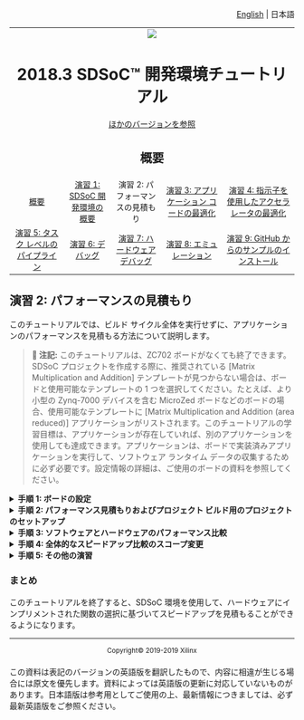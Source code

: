<p align="right">
<a href="../../getting-started-tutorial/README.md">English</a> | <a>日本語</a>
</p>

<table style="width:100%">
  <tr>
<td align="center" width="100%" colspan="6"><img src="https://www.xilinx.com/content/dam/xilinx/imgs/press/media-kits/corporate/xilinx-logo.png" width="30%"/><h1>2018.3 SDSoC™ 開発環境チュートリアル</h1>
<a href="https://github.com/Xilinx/SDSoC-Tutorials/branches/all">ほかのバージョンを参照</a>
</td>
  </tr>
  <tr>
    <td colspan="5" align="center"><h2>概要</h2></td>
  <tr>
    <td align="center"><a href="README.md">概要</a></td>
    <td align="center"><a href="lab-1-introduction-to-the-sdsoc-development-environment.md">演習 1: SDSoC 開発環境の概要</a></td>
    <td align="center">演習 2: パフォーマンスの見積もり</td>
    <td align="center"><a href="lab-3-optimize-the-application-code.md">演習 3: アプリケーション コードの最適化</a></td>
    <td align="center"><a href="lab-4-optimize-the-accelerator-using-directives.md">演習 4: 指示子を使用したアクセラレータの最適化</a></td>
  </tr>
  <tr>
    <td align="center"><a href="lab-5-task-level-pipelining.md">演習 5: タスク レベルのパイプライン</a></td>
    <td align="center"><a href="lab-6-debug.md">演習 6: デバッグ</a></td>
    <td align="center"><a href="lab-7-hardware-debug.md">演習 7: ハードウェア デバッグ</a></td>
    <td align="center"><a href="lab-8-emulation.md">演習 8: エミュレーション</a></td>
    <td align="center"><a href="lab-9-installing-applications-from-github.md">演習 9: GitHub からのサンプルのインストール</a></td>
    </tr>
</table>


## 演習 2: パフォーマンスの見積もり  

このチュートリアルでは、ビルド サイクル全体を実行せずに、アプリケーションのパフォーマンスを見積もる方法について説明します。  

>**:pushpin: 注記:**  このチュートリアルは、ZC702 ボードがなくても終了できます。SDSoC プロジェクトを作成する際に、推奨されている [Matrix Multiplication and Addition] テンプレートが見つからない場合は、ボードと使用可能なテンプレートの 1 つを選択してください。たとえば、より小型の Zynq-7000 デバイスを含む MicroZed ボードなどのボードの場合、使用可能なテンプレートに [Matrix Multiplication and Addition (area reduced)] アプリケーションがリストされます。このチュートリアルの学習目標は、アプリケーションが存在していれば、別のアプリケーションを使用しても達成できます。アプリケーションは、ボードで実装済みアプリケーションを実行して、ソフトウェア ランタイム データの収集するために必ず必要です。設定情報の詳細は、ご使用のボードの資料を参照してください。


<details>
<summary><strong>手順 1: ボードの設定</strong></summary>

ボードの UART ポートに接続するには mini USB ケーブルが必要です。これにより SDx IDE のシリアル ターミナルに通信できるようになります。この接続は、アプリケーション ソフトウェアからの出力 (情報メッセージを含む) を確認するのに必要です。ボードの Digilent ポートに接続するには Micro USB ケーブルも必要で、これによりビットストリームおよびバイナリをダウンロードできます。この接続は、ターゲット ボードでアプリケーションが起動される際に FPGA をプログラムするために必要です。イーサネット ケーブルも必要です。Linux TCF エージェントには、ターゲット ボードと通信するのにイーサネット リンクが必要です。最後に、SD カードから起動できるように、SD カード スロットのサイドのジャンパーが正しく設定されているかどうか確認します。  

  1. mini USB ケーブルを UART ポートに接続します。  

  2. JTAG モードが Digilent ケーブルを使用するように設定されており、Micro USB ケーブルが接続されていることを確認します。  

     ![](./images/syl1517376007022.png)    

  3. DIP スイッチ (上の図の赤丸) を SD ブート モードに設定します。SD カードは挿入しないでください。  

  4. ボードに電源を投入します。  

     Windows で USB-UART ドライバーと Digilent ドライバーがインストールされるようにし、SDx IDE がボードと通信できるようにします。  

     >**:warning: 重要:** ボードのジャンパーが SD ブートまたは JTAG ブートに設定されていることを確認します。このようにしておかないと、ボードが QSPI ブートなどのその他のモードでパワーアップし、QSPI デバイスまたはその他のブート デバイスからこの演習に関係のないものが読み込まれてしまいます。

</details>

<details>
<summary><strong>手順 2: パフォーマンス見積もりおよびプロジェクト ビルド用のプロジェクトのセットアップ</strong></summary>

ビルド コンフィギュレーションにプロジェクトを作成して [Estimate Performance] オプションを作成する手順は、次のとおりです。  

  1. [Matrix Multiplication and Addition] デザイン テンプレートを使用して、プラットフォームに [zc702]、システム コンフィギュレーションに [Standalone] を選択して新しい SDx™ IDE 2018.2 プロジェクト (`lab2`) を作成します。  

  2. [lab] タブをクリックして [SDx Project Settings] を開きます。タブが表示されていない場合は、[Project Explorer] タブの [lab2] プロジェクトの下の project.sdx ファイルをダブルクリックします。  

  3. [HW functions] パネルで `madd` および `mmult` 関数が既にハードウェア用にマークされていることを確認します。SDx 環境のテンプレート プロジェクトには、ハードウェア関数をマークするプロセスを自動化するための情報が含まれています。

  4. [HW functions] パネルに関数がリストされていない場合は、[Add HW Function] アイコン ![](./images/nrv1517376007056.png) をクリックして、ハードウェア関数を指定するダイアログ ボックスを起動します。[Matching elements] で Ctrl キーを押しながら `madd` および `mmult` 関数をクリックし、[Qualified name and location] リストの表示されるようにします。  

  5. 使用可能なコンフィギュレーションを選択したり、新しいコンフィギュレーションを作成したりできます。新しいコンフィギュレーションは既存のコンフィギュレーションを基に作成したり、最初から作成したりできます。[Debug] ビルド コンフィギュレーションまたは [Debug] からコピーした別のビルド コンフィギュレーションを使用すると、GCC を使用して -O0 でコードがコンパイルされるので、ソフトウェア パフォーマンスがかなり低下します。この演習では、[Debug] コンフィギュレーション ![](./images/jkq1517376007075.png) を選択します。  

     >**:pushpin: 注記:**  パフォーマンス見積もりは、どのビルド コンフィギュレーションを使用しても実行できます。アクティブ コンフィギュレーションに [Debug] または [Release] コンフィギュレーションを選択する代わりに、[Active build configuration] の隣の [Manage build configuration for the project] アイコンをクリックすることもできます。  

     ![](./images/irk1526669801207.png)  

  6. [SDx Project Settings] の [Options] パネルで [Estimate Performance] をオンにします。これによりパフォーマンス見積もりフローがオンになります。  

  7. [Build] ツールバー ボタンには、ビルド コンフィギュレーションを選択するドロップダウン リストがあります。[Build] アイコンをクリックすると、プロジェクトがビルドされます。[Estimate Performance] オプションをオンにしている場合は、パフォーマンスの見積もりも実行されます。ツールバーの [Build] ボタンをクリックします。  

     SDx IDE でプロジェクトがビルドされます。ビルド プロセスのステータスを示すダイアログ ボックスが表示されます。  

     ビルドが完了したら、初期レポートを表示できます。このレポートには、ハードウェアのみの見積もりサマリが含まれ、リンクをクリックすると、ソフトウェアの実行データを取得できます。これにより、ハードウェア インプリメンテーションとソフトウェアのみの情報が比較されてレポートがアップデートされます。この段階では、ハードウェア関数はハードウェアで実行されていません。  

     ![](./images/epe1526670476717.png)   

</details>

<details>
<summary><strong>手順 3: ソフトウェアとハードウェアのパフォーマンス比較</strong></summary>

>**:warning: 重要:**このセクションの手順を実行する前に、ボードのスイッチがオンになっていることを確認してください。  

ソフトウェア実行データを収集してパフォーマンス見積もりレポートを生成するには、次の手順に従います。  

  1. ビルドが終了したら、[SDSoC Report Viewer] タブが開きます。  

  2. [Click Here] リンクをクリックして、ボードのアプリケーションを起動します。   
     [Run application to get its performance] ダイアログ ボックスが表示されます。  

  3. 既存の接続を選択するか、新しい接続を作成してターゲット ボードに接続します。  
     ![](./images/qff1517375349343.png)  

  4. [OK] をクリックします。  
     デバッガーによりシステムが利せてとされ、FPGA がプログラムされて初期化され、アプリケーションのソフトウェアのみのバージョンが実行されます。この後、パフォーマンス データが収集されて、パフォーマンス見積もりレポートを表示するのに使用されます。  
     ![](./images/zls1526670807184.png)  

     >**:pushpin: 注記**  *[Summary] セクションには、ハードウェアで関数をアクセラレーションすることによる全体的なスピードアップ見積もりは 2.14 と記述されます。[Details] セクションには、関数自体がソフトウェアではなくハードウェアで実行される場合、56 倍のスピードアップになることが記述されます。  

</details>

<details>
<summary><strong>手順 4: 全体的なスピードアップ比較のスコープ変更</strong></summary>  

パフォーマンス、スピードアップ、およびリソース見積もりレポートのサマリには、最上位関数 (perf root) のスピードアップの見積もりが示されます。この関数は、デフォルトで main に設定されますが、たとえばバッファーの割り当て、初期化、設定など、この比較から除外するコードがあることもあります。その他の関数を考慮する際に全体的なスピードアップを確認する場合は、パフォーマンス見積もりフローのルートとして別の関数を指定します。このフローは、ハードウェア アクセラレーションに選択したすべての関数がルートの子である場合に使用できます。  

  1. ルート関数を別の関数に変更する場合は、[SDx Project Settings] ウィンドウで [Root function] フィールドの参照ボタンをクリックし、見積もりフローのルートを **main** ではなく別の関数に変更します。  
     次の図に示すように、その関数のアイコンの左上に小さな R が表示されます。選択した関数は、ハードウェア アクセラレーションに選択された関数の親です。  

     ![](./images/qij1526672315417.png)  

  2. [Project Explorer] タブでプロジェクトを右クリックして [Clean Project] をクリックし、[Build Project] をクリックします。[SDx Project Settings] で [Estimate performance] をオンにし、見積もりレポートを生成し直して、選択した関数の基づいて全体的なスピードアップの見積もりを取得します。    

</details>

<details>
<summary><strong>手順 5: その他の演習</strong></summary>

>**:pushpin: 注記:**  このセクションの手順は、オプションです。  

アプリケーションのターゲット OS として Linux を使用する場合に、パフォーマンス見積もりフローを使用する方法について説明します。Linux でパフォーマンス見積もりフローを使用する手順は、次のとおりです。  

  1. [Matrix Multiplication and Addition] デザイン テンプレートを使用して、プラットフォームを [zc702]、システム コンフィギュレーションを [Linux SMP] に指定して、新しい SDx™ IDE プロジェクト (`lab2_linux`) を作成します。  

  2. [lab2_linux] タブをクリックします。タブが表示されていない場合は [Project Explorer] タブで lab2_linux プロジェクトの project.sdx をダブルクリックします。[HW functions] パネルで `madd` および `mmult` 関数が既にハードウェア用にマークされていることを確認します。SDx 環境のテンプレート プロジェクトには、ハードウェア関数をマークするプロセスを自動化するための情報が含まれています。  

  3. [HW functions] パネルに関数がリストされていない場合は、[Add HW Functions] アイコン ![](./images/gac1517376007038.png) をクリックして、ハードウェア関数を指定するダイアログ ボックスを起動します。[Matching items] で Ctrl キーを押しながら `madd` および `mmult` 関数をクリックし、[Qualified name and location] リストの表示されるようにします。   

  4. [SDx Project Settings] の [Options] パネルで [Estimate performance] をオンにします。これにより、現在のビルド コンフィギュレーションでパフォーマンス見積もりフローがオンになります。  

  5. [Build] アイコンには、ビルド コンフィギュレーションを選択するドロップダウン リストがあります。[Build] アイコンをクリックするとプロジェクトがビルドされ、[Estimate performance] がオンになっているとパフォーマンス見積もりフローが実行されます。[Build] をクリックします。  

     SDx IDE でプロジェクトがビルドされます。ビルド プロセスのステータスを示すダイアログ ボックスが表示されます。  

  6. この演習には、ボードに接続されたイーサネット ケーブルも必要です。ボードがイーサネット ケーブルを使用してイーサネット ルーターに接続されているか、コンピューターのイーサネット ポートに直接接続されていることを確認します。まず、ビルド コンフィギュレーションの下の sd_card フォルダーの内容を SD カードにコピーして、ボードを起動します。シリアル ターミナルも接続されていることを確認します。  

     >**:pushpin: 注記:  **シリアル ポートの設定は、115200、8-N-1、ハードウェア フロー制御なしにします。ZC702 の場合、Windows デバイス マネージャーまたは TeraTerm ターミナル エミュレーション プログラムと同じように、これらの設定を Silicon Labs CP210x USB to UART Bridge に接続された Host PC COM ポートに適用します。  

  7. Linux のブート ログがターミナルに表示されます。ボードのイーサネットを設定します。  

     1. ネットワークに接続されているボードがある場合は、「Sending select for 172.19.73.248…Lease of 172.19.73.248 obtained」のような、ボードに割り当てられた IP アドレスがレポートされている行を見つけます。ターミナルで「ifconfig」と入力しても、ターゲット ボードの IP アドレスを入手できます。ifconfig eth0 コマンドを使用する場合、inet addr フィールドの隣に表示される番号がターゲット ボードの Linux IP アドレスです。  
     2. コンピューターにイーサネット ケーブルが直接接続されている場合は、IP アドレスを正しく設定する必要があります。コンピューターは、イーサネット アダプターが ZC702 ボードと同じサブネットワークにあるように設定する必要があります。Windows ホスト システムで [コントロール パネル] → [ネットワークと共有センター] をクリックし、Ethernet リンクをクリックして、イーサネット アダプターの [Ethernet Status] ダイアログ ボックスを開きます。[プロパティ] ボタンをクリックします。[インターネット プロトコル バージョン 4 (TCP/IPv4)] を選択し、[プロパティ] ボタンをクリックします。[全般] タブで [次の IP アドレスを使う] をオンにして `192.168.0.1` と入力します。サブネット マスクに対して 255.255.255.0 と入力します。[OK] をクリックします。すべてのダイアログ ボックスを閉じます。ターゲット ボードで IP アドレスを設定するには、ウィンドウの右下の [Terminal 1] タブをクリックしてターミナルに接続します。緑の接続アイコンをクリックして、ターミナルをターゲット ボードに接続します。シリアル ポートの設定は、適切な COM ポートで、[Baud Rate] を 115200、[Data bits] を 8、[Stop Bits] を 1、[Parity] を None、[Flow Control] を None にします。Linux ブート ログがターミナルに表示されます。ターミナル プロンプトが表示されたら、「ifconfig eth0 192.168.0.2」と入力して IP アドレスを設定します。  

        >**:pushpin: 注記:**  このアドレスは、次の手順で使用します。プロンプトのターミナル ウィンドウでスクロールしてもこの文が見つからない場合は、`ifconfig` コマンドを実行すると、ボードの IP アドレスを取得できます。  

  8. SDx IDE に戻り、[Target Connections] タブで [Linux TCF Agent] を展開表示して [Linux Agent (default)] を右クリックし、[Edit] をクリックします。  

  9. [Target Connection Details] ダイアログ ボックスで IP アドレス (次に示すようなターゲット ボードの IP アドレス、またはターゲット ボードが直接コンピューターに接続されている場合は 192.168.0.2) とポート (1534) を設定して [OK] をクリックします。  

     ![](./images/uxs1527612185105.png)  

     >**:pushpin: 注記:**  [Host] フィールドには、TCF エージェントを実行するターゲット ボードの IP アドレスが含まれます。  

  10. [SDSoC Report Viewer] タブを開きます。  

  11. [Click Here] リンクをクリックして、ボードのアプリケーションを起動します。  
      [Run application to get its performance] ダイアログ ボックスが表示されます。  

  12. [Linux Agent] 接続を選択し、[OK] をクリックします。  
      SDx IDE でアプリケーションのソフトウェアのみのバージョンが実行されます。この後、パフォーマンス データが収集されて、パフォーマンス見積もりレポートを表示するのに使用されます。

</details>

### まとめ  

このチュートリアルを終了すると、SDSoC 環境を使用して、ハードウェアにインプリメントされた関数の選択に基づいてスピードアップを見積もることができるようになります。  

<hr/>
<p align="center"><sup>Copyright&copy; 2019-2019 Xilinx</sup></p>

この資料は表記のバージョンの英語版を翻訳したもので、内容に相違が生じる場合には原文を優先します。資料によっては英語版の更新に対応していないものがあります。日本語版は参考用としてご使用の上、最新情報につきましては、必ず最新英語版をご参照ください。
